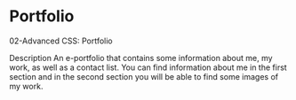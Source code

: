 # Portfolio
02-Advanced CSS: Portfolio

Description 
An e-portfolio that contains some information about me, my work, as well as a contact list. You can find information about me in the first section and in the second section you will be able to find some images of my work. 

